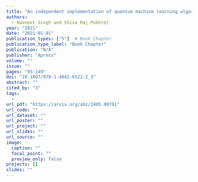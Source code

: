```yaml
---
title: "An independent implementation of quantum machine learning algorithms in qiskit for genomic data"
authors:
  - Navneet Singh and Shiva Raj Pokhrel
year: "2021"
date: "2021-01-01"
publication_types: ["5"]  # Book Chapter
publication_type_label: "Book Chapter"
publication: "N/A"
publisher: "Apress"
volume: ""
issue: ""
pages: "95-149"
doi: "10.1007/978-1-4842-6522-2_3"
abstract: ""
cited_by: "3"
tags:
  - 
url_pdf: "https://arxiv.org/abs/2405.09781"
url_code: ""
url_dataset: ""
url_poster: ""
url_project: ""
url_slides: ""
url_source: ""
image:
  caption: ""
  focal_point: ""
  preview_only: false
projects: []
slides: ""
---
```


